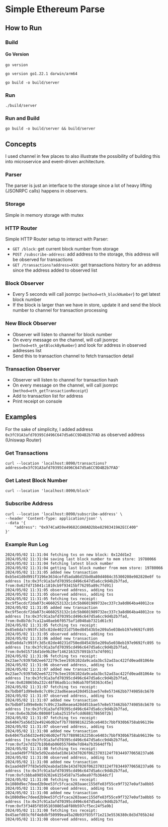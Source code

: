 # Simple Ethereum Parse
## How to Run
### Build
#### Go Version
```shell
go version
```
```text
go version go1.22.1 darwin/arm64
```
```shell
go build -o build/server
```

### Run
```shell
./build/server
```

### Run and Build
```shell
go build -o build/server && build/server
```

## Concepts
I used channel in few places to also illustrate the possibility of building this into microservice and event-driven architecture.

### Parser
The parser is just an interface to the storage since a lot of heavy lifting (JSONRPC calls) happens in observers.

### Storage
Simple in memory storage with mutex

### HTTP Router
Simple HTTP Router setup to interact with Parser:
- `GET /block`: get current block number from storage
- `POST /subscribe-address`: add address to the storage, this address will be observed for transactions
- `GET /transactions?address=XXX`: get transactions history for an address since the address added to observed list

### Block Observer
- Every 5 seconds will call jsonrpc (`method=eth_blockNumber`) to get latest block number
- If the block is larger than we have in store, update it and send the block number to channel for transaction processing

### New Block Observer
- Observer will listen to channel for block number
- On every message on the channel, will call jsonrpc (`method=eth_getBlockByNumber`) and look for address in observed addresses list
- Send this to transaction channel to fetch transaction detail

### Transaction Observer
- Observer will listen to channel for transaction hash
- On every message on the channel, will call jsonrpc (`method=eth_getTransactionReceipt`)
- Add to transaction list for address
- Print receipt on console

## Examples
For the sake of simplicity, I added address `0x3fC91A3afd70395Cd496C647d5a6CC9D4B2b7FAD` as observed address (Uniswap Router)

### Get Transactions
```shell
curl --location 'localhost:8090/transactions?address=0x3fC91A3afd70395Cd496C647d5a6CC9D4B2b7FAD'
```

### Get Latest Block Number
```shell
curl --location 'localhost:8090/block'
```

### Subscribe Address
```shell
curl --location 'localhost:8090/subscribe-address' \
--header 'Content-Type: application/json' \
--data '{
    "address": "0x974CaA59e49682CdA0AD2bbe82983419A2ECC400"
}'
```

### Example Run Log
```shell
2024/05/02 11:31:04 fetching txs on new block: 0x12dd1e2
2024/05/02 11:31:04 saving last block number to mem store: 19780066
2024/05/02 11:31:04 fetching latest block number
2024/05/02 11:31:04 getting last block number from mem store: 19780066
2024/05/02 11:31:05 added new transaction 0xb5e41d0d991f3196e3634cefd5ada86d15bd0a80d4084c35300208e982820e0f to address [to:0x3fc91a3afd70395cd496c647d5a6cc9d4b2b7fad, from:0x62fd715041c1810cb9f93415bf76295a89c7fd91]
2024/05/02 11:31:05 observed address, adding txs
2024/05/02 11:31:05 observed address, adding txs
2024/05/02 11:31:05 fetching txs receipt: 0xc9f5ecdcf2da073c4660253132c1dc5b8601989732ec337c3a8d864ba48012ce
2024/05/02 11:31:05 added new transaction 0xc9f5ecdcf2da073c4660253132c1dc5b8601989732ec337c3a8d864ba48012ce to address [to:0x3fc91a3afd70395cd496c647d5a6cc9d4b2b7fad, from:0x8b7dc7ca12a40aeb6f0575af1d040ab7321d61c9]
2024/05/02 11:31:05 fetching txs receipt: 0x85e8da7c993fc3d5c02de40231d750ed84543b5e209a5e038eb197e9692fc895
2024/05/02 11:31:05 observed address, adding txs
2024/05/02 11:31:06 added new transaction 0x85e8da7c993fc3d5c02de40231d750ed84543b5e209a5e038eb197e9692fc895 to address [to:0x3fc91a3afd70395cd496c647d5a6cc9d4b2b7fad, from:0x9d15716d1de9b28ef1462163257891b37a74f091]
2024/05/02 11:31:06 fetching txs receipt: 0x23ae7c9397b02ee672279c5ee1936102da9cada3bc52ad3ac422fd0ead81064e
2024/05/02 11:31:06 observed address, adding txs
2024/05/02 11:31:07 added new transaction 0x23ae7c9397b02ee672279c5ee1936102da9cada3bc52ad3ac422fd0ead81064e to address [to:0x3fc91a3afd70395cd496c647d5a6cc9d4b2b7fad, from:0x0280650a232c48f86adb1cc9d6ab70f50363c45e]
2024/05/02 11:31:07 fetching txs receipt: 0x7bdb0f1d99e8e8c7c09c23ad6eaea420d451bae57e8e573462bb7749858cb670
2024/05/02 11:31:07 observed address, adding txs
2024/05/02 11:31:07 added new transaction 0x7bdb0f1d99e8e8c7c09c23ad6eaea420d451bae57e8e573462bb7749858cb670 to address [to:0x3fc91a3afd70395cd496c647d5a6cc9d4b2b7fad, from:0x6e3b2b6c08080f1aba2515fefcdd68817865072b]
2024/05/02 11:31:07 fetching txs receipt: 0x640475a56d32e49246d02ef7b778898162258ce6403c7bbf930b6758ab96139e
2024/05/02 11:31:07 observed address, adding txs
2024/05/02 11:31:08 added new transaction 0x640475a56d32e49246d02ef7b778898162258ce6403c7bbf930b6758ab96139e to address [to:0x3fc91a3afd70395cd496c647d5a6cc9d4b2b7fad, from:0xf2e7d327b10b0ab060557840e7d84a7b3564dffb]
2024/05/02 11:31:08 fetching txs receipt: 0x1aad4d9f7f83e5d92eabdad10e143d7026f0623703124f783449770658237a06
2024/05/02 11:31:08 observed address, adding txs
2024/05/02 11:31:08 added new transaction 0x1aad4d9f7f83e5d92eabdad10e143d7026f0623703124f783449770658237a06 to address [to:0x3fc91a3afd70395cd496c647d5a6cc9d4b2b7fad, from:0xfcbbba89859202e61554587a75a0ea97fb364dcf]
2024/05/02 11:31:08 fetching txs receipt: 0x1080d9ec7deed2b9ee53fc5fcaca203aaec155dfe83f55ce9f7327e0af3a8bb5
2024/05/02 11:31:08 observed address, adding txs
2024/05/02 11:31:08 added new transaction 0x1080d9ec7deed2b9ee53fc5fcaca203aaec155dfe83f55ce9f7327e0af3a8bb5 to address [to:0x3fc91a3afd70395cd496c647d5a6cc9d4b2b7fad, from:0xf3f3485f85951030865a8f80b597cf5ec24f5a9b]
2024/05/02 11:31:08 fetching txs receipt: 0x45aefd03cf6f4e8dbf50999ea45a20b93f935f71e213e5536380c8d3d705b24d
2024/05/02 11:31:08 observed address, adding txs
```